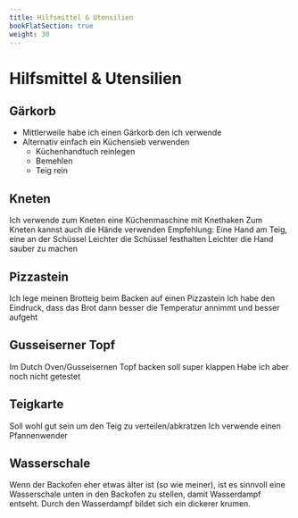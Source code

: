 ```yaml
---
title: Hilfsmittel & Utensilien
bookFlatSection: true
weight: 30
---
```


# Hilfsmittel & Utensilien

## Gärkorb

* Mittlerweile habe ich einen Gärkorb den ich verwende
* Alternativ einfach ein Küchensieb verwenden
    * Küchenhandtuch reinlegen
    * Bemehlen
    * Teig rein

## Kneten

Ich verwende zum Kneten eine Küchenmaschine mit Knethaken
Zum Kneten kannst auch die Hände verwenden
Empfehlung: Eine Hand am Teig, eine an der Schüssel
Leichter die Schüssel festhalten
Leichter die Hand sauber zu machen

## Pizzastein

Ich lege meinen Brotteig beim Backen auf einen Pizzastein
Ich habe den Eindruck, dass das Brot dann besser die Temperatur annimmt und besser aufgeht

## Gusseiserner Topf

Im Dutch Oven/Gusseisernen Topf backen soll super klappen
Habe ich aber noch nicht getestet

## Teigkarte

Soll wohl gut sein um den Teig zu verteilen/abkratzen
Ich verwende einen Pfannenwender

## Wasserschale

Wenn der Backofen eher etwas älter ist (so wie meiner), ist es sinnvoll eine Wasserschale unten in den Backofen zu stellen, damit Wasserdampf entseht. Durch den Wasserdampf bildet sich ein dickerer krumen.